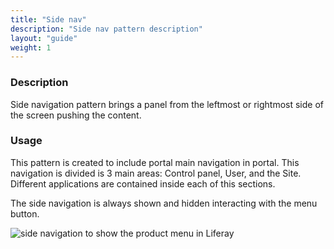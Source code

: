 ```yaml
---
title: "Side nav"
description: "Side nav pattern description"
layout: "guide"
weight: 1
---
```


### Description
Side navigation pattern brings a panel from the leftmost or rightmost side of the screen pushing the content.


### Usage
This pattern is created to include portal main navigation in portal. This navigation is divided is 3 main areas: Control panel, User, and the Site. Different applications are contained inside each of this sections.

The side navigation is always shown and hidden interacting with the menu button.

![side navigation to show the product menu in Liferay](../../../images/sideNavExample.gif)